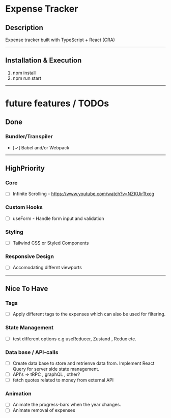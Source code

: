 # Expense Tracker

## Description

Expense tracker built with TypeScript + React (CRA)

---

## Installation & Execution

1. npm install
2. npm run start

---

# future features / TODOs

## Done

### Bundler/Transpiler

- [&check;] Babel and/or Webpack

---

## HighPriority

### Core

- [ ] Infinite Scrolling - https://www.youtube.com/watch?v=NZKUirTtxcg

### Custom Hooks

- [ ] useForm - Handle form input and validation

### Styling

- [ ] Tailwind CSS or Styled Components

### Responsive Design

- [ ] Accomodating differnt viewports

---

## Nice To Have

### Tags

- [ ] Apply different tags to the expenses which can also be used for filtering.

### State Management

- [ ] test different options e.g useReducer, Zustand , Redux etc.

### Data base / API-calls

- [ ] Create data base to store and retrienve data from. Implement React Query for server side state management.
- [ ] API's => tRPC , graphQL , other?
- [ ] fetch quotes related to money from external API

### Animation

- [ ] Animate the progress-bars when the year changes.
- [ ] Animate removal of expenses
